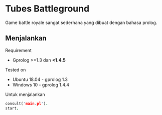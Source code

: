 # Tubes Battleground

Game battle royale sangat sederhana yang dibuat dengan bahasa prolog.

## Menjalankan

Requirement
- Gprolog >=1.3 dan **<1.4.5**

Tested on

- Ubuntu 18.04 - gprolog 1.3
- Windows 10 - gprolog 1.4.4

Untuk menjalankan
```pro
consult('main.pl').
start.
```

